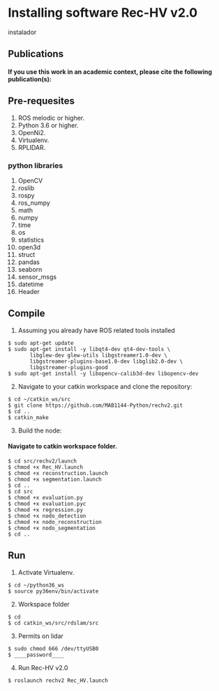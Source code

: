 # Installing software Rec-HV v2.0
instalador 

## Publications
#### If you use this work in an academic context, please cite the following publication(s):
## Pre-requesites
1. ROS melodic or higher.
2. Python 3.6 or higher.
3. OpenNi2.
4. Virtualenv.
5. RPLIDAR.
### python libraries
1. OpenCV
2.  roslib
3.  rospy
4.  ros_numpy
5.  math
6.  numpy 
7.  time
8.  os
9.  statistics
10. open3d
11. struct
12. pandas
13. seaborn
14. sensor_msgs
15. datetime
16. Header

## Compile
1. Assuming you already have ROS related tools installed
```linux
$ sudo apt-get update
$ sudo apt-get install -y libqt4-dev qt4-dev-tools \ 
       libglew-dev glew-utils libgstreamer1.0-dev \ 
       libgstreamer-plugins-base1.0-dev libglib2.0-dev \
       libgstreamer-plugins-good
$ sudo apt-get install -y libopencv-calib3d-dev libopencv-dev 
```
2. Navigate to your catkin workspace and clone the repository:
```linux
$ cd ~/catkin_ws/src
$ git clone https://github.com/MAB1144-Python/rechv2.git
$ cd ..
$ catkin_make
```
3. Build the node:
#### Navigate to catkin workspace folder.
```linux
$ cd src/rechv2/launch
$ chmod +x Rec_HV.launch
$ chmod +x reconstruction.launch
$ chmod +x segmentation.launch
$ cd ..
$ cd src
$ chmod +x evaluation.py
$ chmod +x evaluation.pyc
$ chmod +x regression.py
$ chmod +x nodo_detection
$ chmod +x nodo_reconstruction
$ chmod +x nodo_segmentation
$ cd ..
```
## Run
1. Activate Virtualenv.
```linux
$ cd ~/python36_ws
$ source py36env/bin/activate
```
2. Workspace folder
```linux
$ cd
$ cd catkin_ws/src/rdslam/src
```
3. Permits on lidar
```linux
$ sudo chmod 666 /dev/ttyUSB0
$ ____password____
```
4. Run Rec-HV v2.0
```linux
$ roslaunch rechv2 Rec_HV.launch
```

